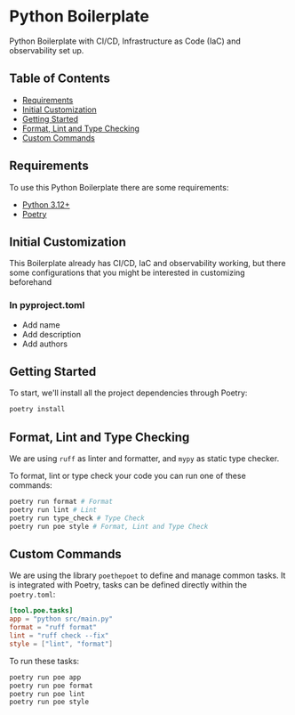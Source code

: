 # Python Boilerplate
Python Boilerplate with CI/CD, Infrastructure as Code (IaC) and observability set up.

## Table of Contents
* [Requirements](#requirements)
* [Initial Customization](#initial-customization)
* [Getting Started](#getting-started)
* [Format, Lint and Type Checking](#format-lint-and-type-checking)
* [Custom Commands](#custom-commands)

## Requirements
To use this Python Boilerplate there are some requirements:
* [Python 3.12+](https://www.python.org/downloads/)
* [Poetry](https://python-poetry.org/docs/)

## Initial Customization
This Boilerplate already has CI/CD, IaC and observability working, but there some configurations that you might be interested in customizing beforehand

### In pyproject.toml
* Add name
* Add description
* Add authors

## Getting Started

To start, we'll install all the project dependencies through Poetry:
```sh
poetry install
```

## Format, Lint and Type Checking
We are using `ruff` as linter and formatter, and `mypy` as static type checker.

To format, lint or type check your code you can run one of these commands:
```sh
poetry run format # Format
poetry run lint # Lint
poetry run type_check # Type Check
poetry run poe style # Format, Lint and Type Check
```

## Custom Commands
We are using the library `poethepoet` to define and manage common tasks.
It is integrated with Poetry, tasks can be defined directly within the `poetry.toml`:
```toml
[tool.poe.tasks]
app = "python src/main.py"
format = "ruff format"
lint = "ruff check --fix"
style = ["lint", "format"]
```

To run these tasks:
```sh
poetry run poe app
poetry run poe format
poetry run poe lint
poetry run poe style
```
